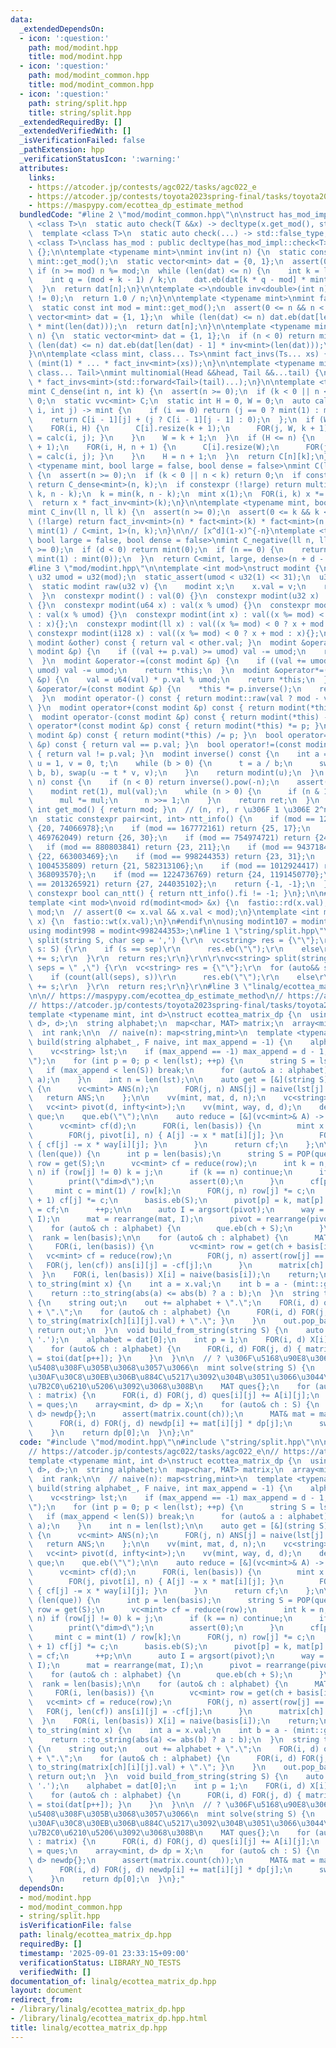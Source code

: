 ```yaml
---
data:
  _extendedDependsOn:
  - icon: ':question:'
    path: mod/modint.hpp
    title: mod/modint.hpp
  - icon: ':question:'
    path: mod/modint_common.hpp
    title: mod/modint_common.hpp
  - icon: ':question:'
    path: string/split.hpp
    title: string/split.hpp
  _extendedRequiredBy: []
  _extendedVerifiedWith: []
  _isVerificationFailed: false
  _pathExtension: hpp
  _verificationStatusIcon: ':warning:'
  attributes:
    links:
    - https://atcoder.jp/contests/agc022/tasks/agc022_e
    - https://atcoder.jp/contests/toyota2023spring-final/tasks/toyota2023spring_final_f
    - https://maspypy.com/ecottea_dp_estimate_method
  bundledCode: "#line 2 \"mod/modint_common.hpp\"\n\nstruct has_mod_impl {\n  template\
    \ <class T>\n  static auto check(T &&x) -> decltype(x.get_mod(), std::true_type{});\n\
    \  template <class T>\n  static auto check(...) -> std::false_type;\n};\n\ntemplate\
    \ <class T>\nclass has_mod : public decltype(has_mod_impl::check<T>(std::declval<T>()))\
    \ {};\n\ntemplate <typename mint>\nmint inv(int n) {\n  static const int mod =\
    \ mint::get_mod();\n  static vector<mint> dat = {0, 1};\n  assert(0 <= n);\n \
    \ if (n >= mod) n %= mod;\n  while (len(dat) <= n) {\n    int k = len(dat);\n\
    \    int q = (mod + k - 1) / k;\n    dat.eb(dat[k * q - mod] * mint::raw(q));\n\
    \  }\n  return dat[n];\n}\n\ntemplate <>\ndouble inv<double>(int n) {\n  assert(n\
    \ != 0);\n  return 1.0 / n;\n}\n\ntemplate <typename mint>\nmint fact(int n) {\n\
    \  static const int mod = mint::get_mod();\n  assert(0 <= n && n < mod);\n  static\
    \ vector<mint> dat = {1, 1};\n  while (len(dat) <= n) dat.eb(dat[len(dat) - 1]\
    \ * mint(len(dat)));\n  return dat[n];\n}\n\ntemplate <typename mint>\nmint fact_inv(int\
    \ n) {\n  static vector<mint> dat = {1, 1};\n  if (n < 0) return mint(0);\n  while\
    \ (len(dat) <= n) dat.eb(dat[len(dat) - 1] * inv<mint>(len(dat)));\n  return dat[n];\n\
    }\n\ntemplate <class mint, class... Ts>\nmint fact_invs(Ts... xs) {\n  return\
    \ (mint(1) * ... * fact_inv<mint>(xs));\n}\n\ntemplate <typename mint, class Head,\
    \ class... Tail>\nmint multinomial(Head &&head, Tail &&...tail) {\n  return fact<mint>(head)\
    \ * fact_invs<mint>(std::forward<Tail>(tail)...);\n}\n\ntemplate <typename mint>\n\
    mint C_dense(int n, int k) {\n  assert(n >= 0);\n  if (k < 0 || n < k) return\
    \ 0;\n  static vvc<mint> C;\n  static int H = 0, W = 0;\n  auto calc = [&](int\
    \ i, int j) -> mint {\n    if (i == 0) return (j == 0 ? mint(1) : mint(0));\n\
    \    return C[i - 1][j] + (j ? C[i - 1][j - 1] : 0);\n  };\n  if (W <= k) {\n\
    \    FOR(i, H) {\n      C[i].resize(k + 1);\n      FOR(j, W, k + 1) { C[i][j]\
    \ = calc(i, j); }\n    }\n    W = k + 1;\n  }\n  if (H <= n) {\n    C.resize(n\
    \ + 1);\n    FOR(i, H, n + 1) {\n      C[i].resize(W);\n      FOR(j, W) { C[i][j]\
    \ = calc(i, j); }\n    }\n    H = n + 1;\n  }\n  return C[n][k];\n}\n\ntemplate\
    \ <typename mint, bool large = false, bool dense = false>\nmint C(ll n, ll k)\
    \ {\n  assert(n >= 0);\n  if (k < 0 || n < k) return 0;\n  if constexpr (dense)\
    \ return C_dense<mint>(n, k);\n  if constexpr (!large) return multinomial<mint>(n,\
    \ k, n - k);\n  k = min(k, n - k);\n  mint x(1);\n  FOR(i, k) x *= mint(n - i);\n\
    \  return x * fact_inv<mint>(k);\n}\n\ntemplate <typename mint, bool large = false>\n\
    mint C_inv(ll n, ll k) {\n  assert(n >= 0);\n  assert(0 <= k && k <= n);\n  if\
    \ (!large) return fact_inv<mint>(n) * fact<mint>(k) * fact<mint>(n - k);\n  return\
    \ mint(1) / C<mint, 1>(n, k);\n}\n\n// [x^d](1-x)^{-n}\ntemplate <typename mint,\
    \ bool large = false, bool dense = false>\nmint C_negative(ll n, ll d) {\n  assert(n\
    \ >= 0);\n  if (d < 0) return mint(0);\n  if (n == 0) {\n    return (d == 0 ?\
    \ mint(1) : mint(0));\n  }\n  return C<mint, large, dense>(n + d - 1, d);\n}\n\
    #line 3 \"mod/modint.hpp\"\n\ntemplate <int mod>\nstruct modint {\n  static constexpr\
    \ u32 umod = u32(mod);\n  static_assert(umod < u32(1) << 31);\n  u32 val;\n\n\
    \  static modint raw(u32 v) {\n    modint x;\n    x.val = v;\n    return x;\n\
    \  }\n  constexpr modint() : val(0) {}\n  constexpr modint(u32 x) : val(x % umod)\
    \ {}\n  constexpr modint(u64 x) : val(x % umod) {}\n  constexpr modint(u128 x)\
    \ : val(x % umod) {}\n  constexpr modint(int x) : val((x %= mod) < 0 ? x + mod\
    \ : x){};\n  constexpr modint(ll x) : val((x %= mod) < 0 ? x + mod : x){};\n \
    \ constexpr modint(i128 x) : val((x %= mod) < 0 ? x + mod : x){};\n  bool operator<(const\
    \ modint &other) const { return val < other.val; }\n  modint &operator+=(const\
    \ modint &p) {\n    if ((val += p.val) >= umod) val -= umod;\n    return *this;\n\
    \  }\n  modint &operator-=(const modint &p) {\n    if ((val += umod - p.val) >=\
    \ umod) val -= umod;\n    return *this;\n  }\n  modint &operator*=(const modint\
    \ &p) {\n    val = u64(val) * p.val % umod;\n    return *this;\n  }\n  modint\
    \ &operator/=(const modint &p) {\n    *this *= p.inverse();\n    return *this;\n\
    \  }\n  modint operator-() const { return modint::raw(val ? mod - val : u32(0));\
    \ }\n  modint operator+(const modint &p) const { return modint(*this) += p; }\n\
    \  modint operator-(const modint &p) const { return modint(*this) -= p; }\n  modint\
    \ operator*(const modint &p) const { return modint(*this) *= p; }\n  modint operator/(const\
    \ modint &p) const { return modint(*this) /= p; }\n  bool operator==(const modint\
    \ &p) const { return val == p.val; }\n  bool operator!=(const modint &p) const\
    \ { return val != p.val; }\n  modint inverse() const {\n    int a = val, b = mod,\
    \ u = 1, v = 0, t;\n    while (b > 0) {\n      t = a / b;\n      swap(a -= t *\
    \ b, b), swap(u -= t * v, v);\n    }\n    return modint(u);\n  }\n  modint pow(ll\
    \ n) const {\n    if (n < 0) return inverse().pow(-n);\n    assert(n >= 0);\n\
    \    modint ret(1), mul(val);\n    while (n > 0) {\n      if (n & 1) ret *= mul;\n\
    \      mul *= mul;\n      n >>= 1;\n    }\n    return ret;\n  }\n  static constexpr\
    \ int get_mod() { return mod; }\n  // (n, r), r \u306F 1 \u306E 2^n \u4E57\u6839\
    \n  static constexpr pair<int, int> ntt_info() {\n    if (mod == 120586241) return\
    \ {20, 74066978};\n    if (mod == 167772161) return {25, 17};\n    if (mod ==\
    \ 469762049) return {26, 30};\n    if (mod == 754974721) return {24, 362};\n \
    \   if (mod == 880803841) return {23, 211};\n    if (mod == 943718401) return\
    \ {22, 663003469};\n    if (mod == 998244353) return {23, 31};\n    if (mod ==\
    \ 1004535809) return {21, 582313106};\n    if (mod == 1012924417) return {21,\
    \ 368093570};\n    if (mod == 1224736769) return {24, 1191450770};\n    if (mod\
    \ == 2013265921) return {27, 244035102};\n    return {-1, -1};\n  }\n  static\
    \ constexpr bool can_ntt() { return ntt_info().fi != -1; }\n};\n\n#ifdef FASTIO\n\
    template <int mod>\nvoid rd(modint<mod> &x) {\n  fastio::rd(x.val);\n  x.val %=\
    \ mod;\n  // assert(0 <= x.val && x.val < mod);\n}\ntemplate <int mod>\nvoid wt(modint<mod>\
    \ x) {\n  fastio::wt(x.val);\n}\n#endif\n\nusing modint107 = modint<1000000007>;\n\
    using modint998 = modint<998244353>;\n#line 1 \"string/split.hpp\"\nvc<string>\
    \ split(string S, char sep = ',') {\r\n  vc<string> res = {\"\"};\r\n  for (auto&&\
    \ s: S) {\r\n    if (s == sep)\r\n      res.eb(\"\");\r\n    else\r\n      res.back()\
    \ += s;\r\n  }\r\n  return res;\r\n}\r\n\r\nvc<string> split(string S, string\
    \ seps = \" ,\") {\r\n  vc<string> res = {\"\"};\r\n  for (auto&& s: S) {\r\n\
    \    if (count(all(seps), s))\r\n      res.eb(\"\");\r\n    else\r\n      res.back()\
    \ += s;\r\n  }\r\n  return res;\r\n}\r\n#line 3 \"linalg/ecottea_matrix_dp.hpp\"\
    \n\n// https://maspypy.com/ecottea_dp_estimate_method\n// https://atcoder.jp/contests/agc022/tasks/agc022_e\n\
    // https://atcoder.jp/contests/toyota2023spring-final/tasks/toyota2023spring_final_f\n\
    template <typename mint, int d>\nstruct ecottea_matrix_dp {\n  using MAT = array<array<mint,\
    \ d>, d>;\n  string alphabet;\n  map<char, MAT> matrix;\n  array<mint, d> X;\n\
    \  int rank;\n\n  // naive(n): map<string,mint>\n  template <typename F>\n  void\
    \ build(string alphabet_, F naive, int max_append = -1) {\n    alphabet = alphabet_;\n\
    \    vc<string> lst;\n    if (max_append == -1) max_append = d - 1;\n    lst.eb(\"\
    \");\n    for (int p = 0; p < len(lst); ++p) {\n      string S = lst[p];\n   \
    \   if (max_append < len(S)) break;\n      for (auto& a : alphabet) lst.eb(S +\
    \ a);\n    }\n    int n = len(lst);\n\n    auto get = [&](string S) -> vc<mint>\
    \ {\n      vc<mint> ANS(n);\n      FOR(j, n) ANS[j] = naive(lst[j] + S);\n   \
    \   return ANS;\n    };\n\n    vv(mint, mat, d, n);\n    vc<string> basis;\n \
    \   vc<int> pivot(d, infty<int>);\n    vv(mint, way, d, d);\n    deque<string>\
    \ que;\n    que.eb(\"\");\n\n    auto reduce = [&](vc<mint>& A) -> vc<mint> {\n\
    \      vc<mint> cf(d);\n      FOR(i, len(basis)) {\n        mint x = A[pivot[i]];\n\
    \        FOR(j, pivot[i], n) { A[j] -= x * mat[i][j]; }\n        FOR(j, len(basis))\
    \ { cf[j] -= x * way[i][j]; }\n      }\n      return cf;\n    };\n\n    while\
    \ (len(que)) {\n      int p = len(basis);\n      string S = POP(que);\n      vc<mint>\
    \ row = get(S);\n      vc<mint> cf = reduce(row);\n      int k = n;\n      FOR_R(j,\
    \ n) if (row[j] != 0) k = j;\n      if (k == n) continue;\n      if (p == d) {\n\
    \        print(\"dim>d\");\n        assert(0);\n      }\n      cf[p] += 1;\n \
    \     mint c = mint(1) / row[k];\n      FOR(j, n) row[j] *= c;\n      FOR(j, p\
    \ + 1) cf[j] *= c;\n      basis.eb(S);\n      pivot[p] = k, mat[p] = row, way[p]\
    \ = cf;\n      ++p;\n\n      auto I = argsort(pivot);\n      way = rearrange(way,\
    \ I);\n      mat = rearrange(mat, I);\n      pivot = rearrange(pivot, I);\n  \
    \    for (auto& ch : alphabet) {\n        que.eb(ch + S);\n      }\n    }\n  \
    \  rank = len(basis);\n\n    for (auto& ch : alphabet) {\n      MAT ans{};\n \
    \     FOR(i, len(basis)) {\n        vc<mint> row = get(ch + basis[i]);\n     \
    \   vc<mint> cf = reduce(row);\n        FOR(j, n) assert(row[j] == 0);\n     \
    \   FOR(j, len(cf)) ans[i][j] = -cf[j];\n      }\n      matrix[ch] = ans;\n  \
    \  }\n    FOR(i, len(basis)) X[i] = naive(basis[i]);\n    return;\n  }\n\n  string\
    \ to_string(mint x) {\n    int a = x.val;\n    int b = a - (mint::get_mod());\n\
    \    return ::to_string(abs(a) <= abs(b) ? a : b);\n  }\n  string to_string()\
    \ {\n    string out;\n    out += alphabet + \".\";\n    FOR(i, d) out += to_string(X[i].val)\
    \ + \".\";\n    for (auto& ch : alphabet) {\n      FOR(i, d) FOR(j, d) { out +=\
    \ to_string(matrix[ch][i][j].val) + \".\"; }\n    }\n    out.pop_back();\n   \
    \ return out;\n  }\n  void build_from_string(string S) {\n    auto dat = split(S,\
    \ '.');\n    alphabet = dat[0];\n    int p = 1;\n    FOR(i, d) X[i] = stoi(dat[p++]);\n\
    \    for (auto& ch : alphabet) {\n      FOR(i, d) FOR(j, d) { matrix[ch][i][j]\
    \ = stoi(dat[p++]); }\n    }\n  }\n\n  // ? \u306F\u5168\u90E8\u306E\u91CD\u306D\
    \u5408\u308F\u305B\u3068\u3057\u3066\n  mint solve(string S) {\n    // \u884C\u30D9\
    \u30AF\u30C8\u30EB\u306B\u884C\u5217\u3092\u304B\u3051\u3066\u3044\u3063\u3066\
    \u7B2C0\u6210\u5206\u3092\u3068\u308B\n    MAT ques{};\n    for (auto& [ch, A]\
    \ : matrix) {\n      FOR(i, d) FOR(j, d) ques[i][j] += A[i][j];\n    }\n    matrix['?']\
    \ = ques;\n    array<mint, d> dp = X;\n    for (auto& ch : S) {\n      array<mint,\
    \ d> newdp{};\n      assert(matrix.count(ch));\n      MAT& mat = matrix[ch];\n\
    \      FOR(i, d) FOR(j, d) newdp[i] += mat[i][j] * dp[j];\n      swap(dp, newdp);\n\
    \    }\n    return dp[0];\n  }\n};\n"
  code: "#include \"mod/modint.hpp\"\n#include \"string/split.hpp\"\n\n// https://maspypy.com/ecottea_dp_estimate_method\n\
    // https://atcoder.jp/contests/agc022/tasks/agc022_e\n// https://atcoder.jp/contests/toyota2023spring-final/tasks/toyota2023spring_final_f\n\
    template <typename mint, int d>\nstruct ecottea_matrix_dp {\n  using MAT = array<array<mint,\
    \ d>, d>;\n  string alphabet;\n  map<char, MAT> matrix;\n  array<mint, d> X;\n\
    \  int rank;\n\n  // naive(n): map<string,mint>\n  template <typename F>\n  void\
    \ build(string alphabet_, F naive, int max_append = -1) {\n    alphabet = alphabet_;\n\
    \    vc<string> lst;\n    if (max_append == -1) max_append = d - 1;\n    lst.eb(\"\
    \");\n    for (int p = 0; p < len(lst); ++p) {\n      string S = lst[p];\n   \
    \   if (max_append < len(S)) break;\n      for (auto& a : alphabet) lst.eb(S +\
    \ a);\n    }\n    int n = len(lst);\n\n    auto get = [&](string S) -> vc<mint>\
    \ {\n      vc<mint> ANS(n);\n      FOR(j, n) ANS[j] = naive(lst[j] + S);\n   \
    \   return ANS;\n    };\n\n    vv(mint, mat, d, n);\n    vc<string> basis;\n \
    \   vc<int> pivot(d, infty<int>);\n    vv(mint, way, d, d);\n    deque<string>\
    \ que;\n    que.eb(\"\");\n\n    auto reduce = [&](vc<mint>& A) -> vc<mint> {\n\
    \      vc<mint> cf(d);\n      FOR(i, len(basis)) {\n        mint x = A[pivot[i]];\n\
    \        FOR(j, pivot[i], n) { A[j] -= x * mat[i][j]; }\n        FOR(j, len(basis))\
    \ { cf[j] -= x * way[i][j]; }\n      }\n      return cf;\n    };\n\n    while\
    \ (len(que)) {\n      int p = len(basis);\n      string S = POP(que);\n      vc<mint>\
    \ row = get(S);\n      vc<mint> cf = reduce(row);\n      int k = n;\n      FOR_R(j,\
    \ n) if (row[j] != 0) k = j;\n      if (k == n) continue;\n      if (p == d) {\n\
    \        print(\"dim>d\");\n        assert(0);\n      }\n      cf[p] += 1;\n \
    \     mint c = mint(1) / row[k];\n      FOR(j, n) row[j] *= c;\n      FOR(j, p\
    \ + 1) cf[j] *= c;\n      basis.eb(S);\n      pivot[p] = k, mat[p] = row, way[p]\
    \ = cf;\n      ++p;\n\n      auto I = argsort(pivot);\n      way = rearrange(way,\
    \ I);\n      mat = rearrange(mat, I);\n      pivot = rearrange(pivot, I);\n  \
    \    for (auto& ch : alphabet) {\n        que.eb(ch + S);\n      }\n    }\n  \
    \  rank = len(basis);\n\n    for (auto& ch : alphabet) {\n      MAT ans{};\n \
    \     FOR(i, len(basis)) {\n        vc<mint> row = get(ch + basis[i]);\n     \
    \   vc<mint> cf = reduce(row);\n        FOR(j, n) assert(row[j] == 0);\n     \
    \   FOR(j, len(cf)) ans[i][j] = -cf[j];\n      }\n      matrix[ch] = ans;\n  \
    \  }\n    FOR(i, len(basis)) X[i] = naive(basis[i]);\n    return;\n  }\n\n  string\
    \ to_string(mint x) {\n    int a = x.val;\n    int b = a - (mint::get_mod());\n\
    \    return ::to_string(abs(a) <= abs(b) ? a : b);\n  }\n  string to_string()\
    \ {\n    string out;\n    out += alphabet + \".\";\n    FOR(i, d) out += to_string(X[i].val)\
    \ + \".\";\n    for (auto& ch : alphabet) {\n      FOR(i, d) FOR(j, d) { out +=\
    \ to_string(matrix[ch][i][j].val) + \".\"; }\n    }\n    out.pop_back();\n   \
    \ return out;\n  }\n  void build_from_string(string S) {\n    auto dat = split(S,\
    \ '.');\n    alphabet = dat[0];\n    int p = 1;\n    FOR(i, d) X[i] = stoi(dat[p++]);\n\
    \    for (auto& ch : alphabet) {\n      FOR(i, d) FOR(j, d) { matrix[ch][i][j]\
    \ = stoi(dat[p++]); }\n    }\n  }\n\n  // ? \u306F\u5168\u90E8\u306E\u91CD\u306D\
    \u5408\u308F\u305B\u3068\u3057\u3066\n  mint solve(string S) {\n    // \u884C\u30D9\
    \u30AF\u30C8\u30EB\u306B\u884C\u5217\u3092\u304B\u3051\u3066\u3044\u3063\u3066\
    \u7B2C0\u6210\u5206\u3092\u3068\u308B\n    MAT ques{};\n    for (auto& [ch, A]\
    \ : matrix) {\n      FOR(i, d) FOR(j, d) ques[i][j] += A[i][j];\n    }\n    matrix['?']\
    \ = ques;\n    array<mint, d> dp = X;\n    for (auto& ch : S) {\n      array<mint,\
    \ d> newdp{};\n      assert(matrix.count(ch));\n      MAT& mat = matrix[ch];\n\
    \      FOR(i, d) FOR(j, d) newdp[i] += mat[i][j] * dp[j];\n      swap(dp, newdp);\n\
    \    }\n    return dp[0];\n  }\n};"
  dependsOn:
  - mod/modint.hpp
  - mod/modint_common.hpp
  - string/split.hpp
  isVerificationFile: false
  path: linalg/ecottea_matrix_dp.hpp
  requiredBy: []
  timestamp: '2025-09-01 23:33:15+09:00'
  verificationStatus: LIBRARY_NO_TESTS
  verifiedWith: []
documentation_of: linalg/ecottea_matrix_dp.hpp
layout: document
redirect_from:
- /library/linalg/ecottea_matrix_dp.hpp
- /library/linalg/ecottea_matrix_dp.hpp.html
title: linalg/ecottea_matrix_dp.hpp
---
```

